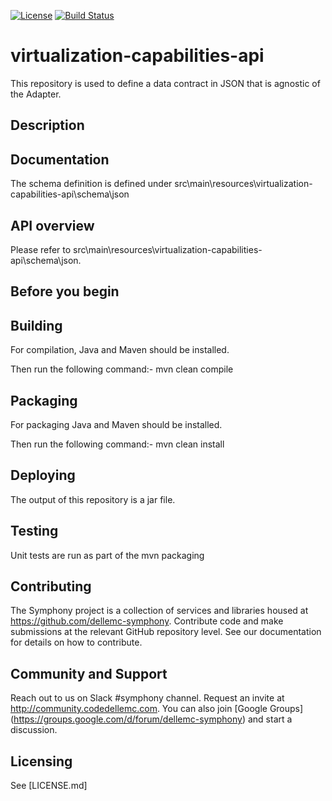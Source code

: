 [![License](https://img.shields.io/badge/License-EPL%201.0-red.svg)](https://opensource.org/licenses/EPL-1.0)
[![Build Status](https://travis-ci.org/dellemc-symphony/virtualization-capabilities-api.svg?branch=master)](https://travis-ci.org/dellemc-symphony/virtualization-capabilities-api)
# virtualization-capabilities-api
This repository is used to define a data contract in JSON that is agnostic of the Adapter. 
## Description
## Documentation
The schema definition is defined under src\main\resources\virtualization-capabilities-api\schema\json 
## API overview
Please refer to src\main\resources\virtualization-capabilities-api\schema\json.
## Before you begin

## Building
For compilation, Java and Maven should be installed.

Then run the following command:- mvn clean compile

## Packaging
For packaging Java and Maven should be installed.

Then run the following command:- mvn clean install
## Deploying

The output of this repository is a jar file.

## Testing
Unit tests are run as part of the mvn packaging 

## Contributing

The Symphony project is a collection of services and libraries housed at https://github.com/dellemc-symphony.
Contribute code and make submissions at the relevant GitHub repository level. See our documentation for details on how to contribute.

## Community and Support


Reach out to us on Slack #symphony channel. Request an invite at http://community.codedellemc.com.
You can also join [Google Groups] (https://groups.google.com/d/forum/dellemc-symphony) and start a discussion. 

## Licensing
See [LICENSE.md]

[licence]:https://github.com/dellemc-symphony/virtualization-capabilities-api/blob/master/LICENSE.md
